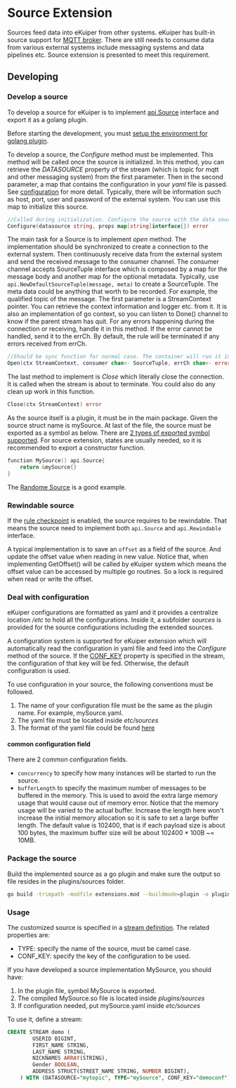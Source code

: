 # Source Extension

Sources feed data into eKuiper from other systems. eKuiper has built-in source support for [MQTT broker](../rules/sources/mqtt.md). There are still needs to consume data from various external systems include messaging systems and data pipelines etc. Source extension is presented to meet this requirement.

## Developing

### Develop a source

To develop a source for eKuiper is to implement [api.Source](https://github.com/lf-edge/ekuiper/blob/master/xstream/api/stream.go) interface and export it as a golang plugin.

Before starting the development, you must [setup the environment for golang plugin](overview.md#setup-the-plugin-developing-environment). 

To develop a source, the _Configure_ method must be implemented. This method will be called once the source is initialized. In this method, you can retrieve the _DATASOURCE_ property of the stream (which is topic for mqtt and other messaging system) from the first parameter. Then in the second parameter, a map that contains the configuration in your _yaml_ file is passed. See [configuration](#deal-with-configuration) for more detail. Typically, there will be information such as host, port, user and password of the external system. You can use this map to initialize this source.

```go
//Called during initialization. Configure the source with the data source(e.g. topic for mqtt) and the properties read from the yaml 
Configure(datasource string, props map[string]interface{}) error
```

The main task for a Source is to implement _open_ method. The implementation should be synchronized to create a connection to the external system. Then continuously receive data from the external system and send the received message to the consumer channel. The consumer channel accepts SourceTuple interface which is composed by a map for the message body and another map for the optional metadata. Typically, use `api.NewDefaultSourceTuple(message, meta)` to create a SourceTuple. The meta data could be anything that worth to be recorded. For example, the qualified topic of the message. The first parameter is a StreamContext pointer. You can retrieve the context information and logger etc. from it. It is also an implementation of go context, so you can listen to Done() channel to know if the parent stream has quit. For any errors happening during the connection or receiving, handle it in this method. If the error cannot be handled, send it to the errCh. By default, the rule will be terminated if any errors received from errCh.

```go
//Should be sync function for normal case. The container will run it in go func
Open(ctx StreamContext, consumer chan<- SourceTuple, errCh chan<- error)
```  

The last method to implement is _Close_ which literally close the connection. It is called when the stream is about to terminate. You could also do any clean up work in this function.

```go
Close(ctx StreamContext) error
```

As the source itself is a plugin, it must be in the main package. Given the source struct name is mySource. At last of the file, the source must be exported as a symbol as below. There are [2 types of exported symbol supported](overview.md#plugin-development). For source extension, states are usually needed, so it is recommended to export a constructor function.

```go
function MySource() api.Source{
    return &mySource{}
}
```

The [Randome Source](https://github.com/lf-edge/ekuiper/blob/master/plugins/sources/random/random.go) is a good example.

### Rewindable source
If the [rule checkpoint](../rules/state_and_fault_tolerance.md#source-consideration) is enabled, the source requires to be rewindable. That means the source need to implement both ``api.Source`` and ``api.Rewindable`` interface. 

A typical implementation is to save an ``offset`` as a field of the source. And update the offset value when reading in new value. Notice that, when implementing GetOffset() will be called by eKuiper system which means the offset value can be accessed by multiple go routines. So a lock is required when read or write the offset.



### Deal with configuration

eKuiper configurations are formatted as yaml and it provides a centralize location _/etc_ to hold all the configurations. Inside it, a subfolder _sources_ is provided for the source configurations including the extended sources.

A configuration system is supported for eKuiper extension which will automatically read the configuration in yaml file and feed into the _Configure_ method of the source. If the [CONF_KEY](../sqls/streams.md#create-stream) property is specified in the stream, the configuration of that key will be fed. Otherwise, the default configuration is used.
 
 To use configuration in your source, the following conventions must be followed.
 1. The name of your configuration file must be the same as the plugin name. For example, mySource.yaml.
 2. The yaml file must be located inside _etc/sources_
 3. The format of the yaml file could be found [here](../rules/sources/mqtt.md)
 
#### common configuration field

There are 2 common configuration fields.
 
* ``concurrency`` to specify how many instances will be started to run the source.
* ``bufferLength`` to specify the maximum number of messages to be buffered in the memory. This is used to avoid the extra large memory usage that would cause out of memory error. Notice that the memory usage will be varied to the actual buffer. Increase the length here won't increase the initial memory allocation so it is safe to set a large buffer length. The default value is 102400, that is if each payload size is about 100 bytes, the maximum buffer size will be about 102400 * 100B ~= 10MB.

### Package the source
Build the implemented source as a go plugin and make sure the output so file resides in the plugins/sources folder.

```bash
go build -trimpath -modfile extensions.mod --buildmode=plugin -o plugins/sources/MySource.so extensions/sources/my_source.go
```

### Usage

The customized source is specified in a [stream definition](../sqls/streams.md#create-stream). The related properties are:

- TYPE: specify the name of the source, must be camel case.
- CONF_KEY: specify the key of the configuration to be used.

If you have developed a source implementation MySource, you should have:
1. In the plugin file, symbol MySource is exported.
2. The compiled MySource.so file is located inside _plugins/sources_
3. If configuration needed, put mySource.yaml inside _etc/sources_

To use it, define a stream:
```sql
CREATE STREAM demo (
		USERID BIGINT,
		FIRST_NAME STRING,
		LAST_NAME STRING,
		NICKNAMES ARRAY(STRING),
		Gender BOOLEAN,
		ADDRESS STRUCT(STREET_NAME STRING, NUMBER BIGINT),
	) WITH (DATASOURCE="mytopic", TYPE="mySource", CONF_KEY="democonf");
```